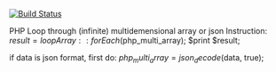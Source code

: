 [![Build Status](https://travis-ci.org/{ORG-or-USERNAME}/{REPO-NAME}.png?branch=master)](https://travis-ci.org/{ORG-or-USERNAME}/{REPO-NAME})

PHP Loop through (infinite) multidemensional array or json
Instruction:
$result = loopArray::forEach($php_multi_array);
$print $result;

if data is json format, first do:
$php_multi_array = json_decode($data, true);
